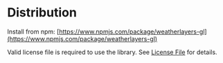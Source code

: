 # Distribution

Install from npm: [https://www.npmjs.com/package/weatherlayers-gl](https://www.npmjs.com/package/weatherlayers-gl)

Valid license file is required to use the library. See [License File](license-file.md) for details.

